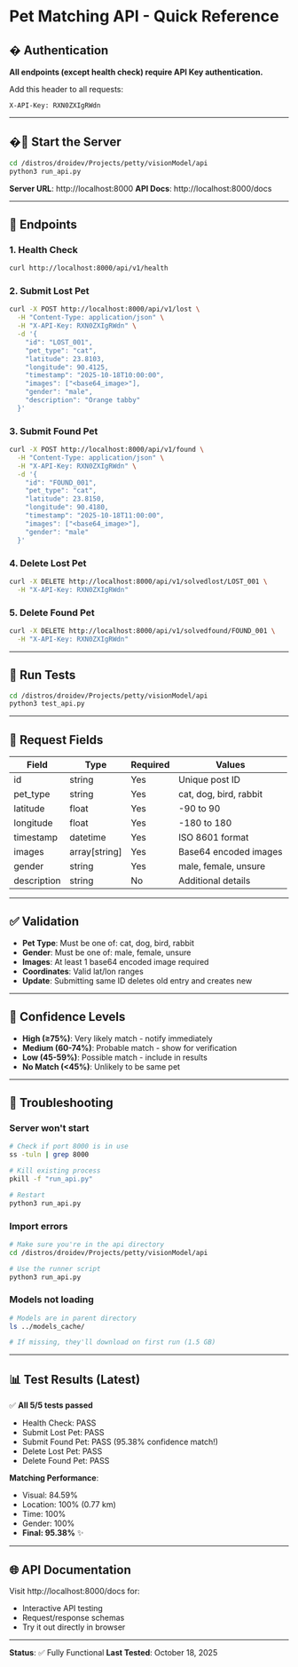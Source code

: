 # Pet Matching API - Quick Reference

## � Authentication

**All endpoints (except health check) require API Key authentication.**

Add this header to all requests:
```
X-API-Key: RXN0ZXIgRWdn
```

---

## �🚀 Start the Server

```bash
cd /distros/droidev/Projects/petty/visionModel/api
python3 run_api.py
```

**Server URL**: http://localhost:8000
**API Docs**: http://localhost:8000/docs

---

## 📡 Endpoints

### 1. Health Check
```bash
curl http://localhost:8000/api/v1/health
```

### 2. Submit Lost Pet
```bash
curl -X POST http://localhost:8000/api/v1/lost \
  -H "Content-Type: application/json" \
  -H "X-API-Key: RXN0ZXIgRWdn" \
  -d '{
    "id": "LOST_001",
    "pet_type": "cat",
    "latitude": 23.8103,
    "longitude": 90.4125,
    "timestamp": "2025-10-18T10:00:00",
    "images": ["<base64_image>"],
    "gender": "male",
    "description": "Orange tabby"
  }'
```

### 3. Submit Found Pet
```bash
curl -X POST http://localhost:8000/api/v1/found \
  -H "Content-Type: application/json" \
  -H "X-API-Key: RXN0ZXIgRWdn" \
  -d '{
    "id": "FOUND_001",
    "pet_type": "cat",
    "latitude": 23.8150,
    "longitude": 90.4180,
    "timestamp": "2025-10-18T11:00:00",
    "images": ["<base64_image>"],
    "gender": "male"
  }'
```

### 4. Delete Lost Pet
```bash
curl -X DELETE http://localhost:8000/api/v1/solvedlost/LOST_001 \
  -H "X-API-Key: RXN0ZXIgRWdn"
```

### 5. Delete Found Pet
```bash
curl -X DELETE http://localhost:8000/api/v1/solvedfound/FOUND_001 \
  -H "X-API-Key: RXN0ZXIgRWdn"
```

---

## 🧪 Run Tests

```bash
cd /distros/droidev/Projects/petty/visionModel/api
python3 test_api.py
```

---

## 📝 Request Fields

| Field | Type | Required | Values |
|-------|------|----------|--------|
| id | string | Yes | Unique post ID |
| pet_type | string | Yes | cat, dog, bird, rabbit |
| latitude | float | Yes | -90 to 90 |
| longitude | float | Yes | -180 to 180 |
| timestamp | datetime | Yes | ISO 8601 format |
| images | array[string] | Yes | Base64 encoded images |
| gender | string | Yes | male, female, unsure |
| description | string | No | Additional details |

---

## ✅ Validation

- **Pet Type**: Must be one of: cat, dog, bird, rabbit
- **Gender**: Must be one of: male, female, unsure
- **Images**: At least 1 base64 encoded image required
- **Coordinates**: Valid lat/lon ranges
- **Update**: Submitting same ID deletes old entry and creates new

---

## 🎯 Confidence Levels

- **High (≥75%)**: Very likely match - notify immediately
- **Medium (60-74%)**: Probable match - show for verification
- **Low (45-59%)**: Possible match - include in results
- **No Match (<45%)**: Unlikely to be same pet

---

## 🔧 Troubleshooting

### Server won't start
```bash
# Check if port 8000 is in use
ss -tuln | grep 8000

# Kill existing process
pkill -f "run_api.py"

# Restart
python3 run_api.py
```

### Import errors
```bash
# Make sure you're in the api directory
cd /distros/droidev/Projects/petty/visionModel/api

# Use the runner script
python3 run_api.py
```

### Models not loading
```bash
# Models are in parent directory
ls ../models_cache/

# If missing, they'll download on first run (1.5 GB)
```

---

## 📊 Test Results (Latest)

✅ **All 5/5 tests passed**

- Health Check: PASS
- Submit Lost Pet: PASS  
- Submit Found Pet: PASS (95.38% confidence match!)
- Delete Lost Pet: PASS
- Delete Found Pet: PASS

**Matching Performance**:
- Visual: 84.59%
- Location: 100% (0.77 km)
- Time: 100%
- Gender: 100%
- **Final: 95.38%** ✨

---

## 🌐 API Documentation

Visit http://localhost:8000/docs for:
- Interactive API testing
- Request/response schemas
- Try it out directly in browser

---

**Status**: ✅ Fully Functional
**Last Tested**: October 18, 2025
